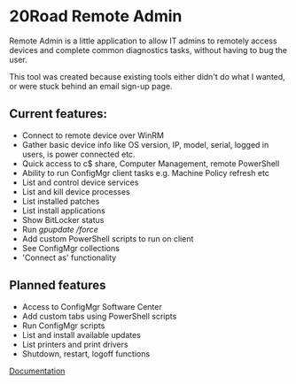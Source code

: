 # 20Road Remote Admin

Remote Admin is a little application to allow IT admins to remotely access devices and complete common diagnostics tasks, without having to bug the user.

This tool was created because existing tools either didn't do what I wanted, or were stuck behind an email sign-up page. 

## Current features:

* Connect to remote device over WinRM
* Gather basic device info like OS version, IP, model, serial, logged in users, is power connected etc.
* Quick access to c$ share, Computer Management, remote PowerShell
* Ability to run ConfigMgr client tasks e.g. Machine Policy refresh etc
* List and control device services
* List and kill device processes
* List installed patches
* List install applications
* Show BitLocker status
* Run *gpupdate /force*
* Add custom PowerShell scripts to run on client
* See ConfigMgr collections
* 'Connect as' functionality

## Planned features

* Access to ConfigMgr Software Center
* Add custom tabs using PowerShell scripts
* Run ConfigMgr scripts
* List and install available updates
* List printers and print drivers
* Shutdown, restart, logoff functions

[Documentation](/documentation/README.md)

